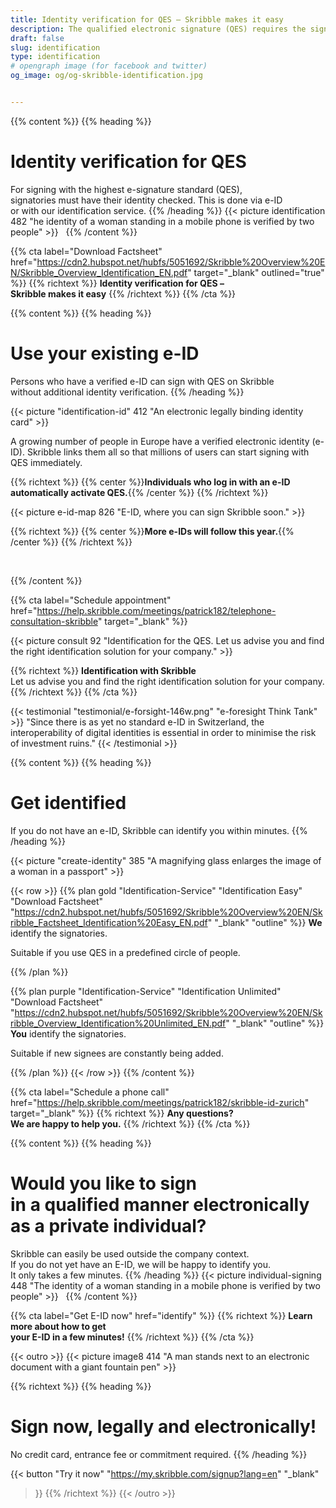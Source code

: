```yaml
---
title: Identity verification for QES – Skribble makes it easy
description: The qualified electronic signature (QES) requires the signing party to verify his or her identity. Skribble offers suitable means of identification for every business context.
draft: false
slug: identification
type: identification
# opengraph image (for facebook and twitter)
og_image: og/og-skribble-identification.jpg


---
```


{{% content %}}
{{% heading %}}
# Identity verification for QES
For signing with the highest e-signature standard (QES), <br class="hide-for-mobile">signatories must have their identity checked. This is done via e-ID <br class="hide-for-mobile">or with our identification service.
{{% /heading %}}
{{< picture identification 482 "he identity of a woman standing in a mobile phone is verified by two people" >}}
&nbsp;
{{% /content %}}

{{% cta
  label="Download Factsheet"
  href="https://cdn2.hubspot.net/hubfs/5051692/Skribble%20Overview%20EN/Skribble_Overview_Identification_EN.pdf"
  target="_blank"
  outlined="true"
%}}
{{% richtext %}}
**Identity verification for QES – <br class="hide-for-mobile">Skribble makes it easy**
{{% /richtext %}}
{{% /cta %}}

[//]: # (--------------------------------------------------------------------------------------------------------------)

{{% content %}}
{{% heading %}}
# Use your existing e-ID
Persons who have a verified e-ID can sign with QES on Skribble <br class="hide-for-mobile">without additional identity verification.
{{% /heading %}}

{{< picture "identification-id" 412 "An electronic legally binding identity card" >}}

A growing number of people in Europe have a verified electronic identity (e-ID). Skribble links them all so that millions of users can start signing with QES immediately.

{{% richtext %}}
{{% center %}}**Individuals who log in with an e-ID automatically activate QES.**{{% /center %}}
{{% /richtext %}}

{{< picture e-id-map 826 "E-ID, where you can sign Skribble soon." >}}

{{% richtext %}}
{{% center %}}**More e-IDs will follow this year.**{{% /center %}}
{{% /richtext %}}

&nbsp;

{{% /content %}}



{{% cta
  label="Schedule appointment"
  href="https://help.skribble.com/meetings/patrick182/telephone-consultation-skribble"
  target="_blank"
%}}

{{< picture consult 92 "Identification for the QES. Let us advise you and find the right identification solution for your company." >}}

{{% richtext %}}
**Identification with Skribble**<br>
Let us advise you and find the right identification solution for your company.
{{% /richtext %}}
{{% /cta %}}

[//]: # (--------------------------------------------------------------------------------------------------------------)

{{< testimonial "testimonial/e-forsight-146w.png" "e-foresight Think Tank" >}}
"Since there is as yet no standard e-ID in Switzerland, the interoperability of digital identities is essential in order to minimise the risk of investment ruins." {{< /testimonial >}}

[//]: # (--------------------------------------------------------------------------------------------------------------)

{{% content %}}
{{% heading %}}
# Get identified
If you do not have an e-ID, Skribble can identify you within minutes.
{{% /heading %}}

{{< picture "create-identity" 385 "A magnifying glass enlarges the image of a woman in a passport" >}}

{{< row >}}
{{% plan
  gold
  "Identification-Service"
  "Identification Easy"
  "Download Factsheet"
  "https://cdn2.hubspot.net/hubfs/5051692/Skribble%20Overview%20EN/Skribble_Factsheet_Identification%20Easy_EN.pdf"
  "_blank"
  "outline"
%}}
**We** identify the signatories.

Suitable if you use QES in a predefined circle of people.

{{% /plan %}}

{{% plan
  purple
  "Identification-Service"
  "Identification Unlimited"
  "Download Factsheet"
  "https://cdn2.hubspot.net/hubfs/5051692/Skribble%20Overview%20EN/Skribble_Overview_Identification%20Unlimited_EN.pdf"
  "_blank"
  "outline"
%}}
**You** identify the signatories.

Suitable if new signees are constantly being added.

{{% /plan %}}
{{< /row >}}
{{% /content %}}


{{% cta
  label="Schedule a phone call"
  href="https://help.skribble.com/meetings/patrick182/skribble-id-zurich"
  target="_blank"
%}}
{{% richtext %}}
**Any questions?<br>We are happy to help you.**
{{% /richtext %}}
{{% /cta %}}

{{% content %}}
{{% heading %}}
# Would you like to sign <br class="hide-for-mobile">in a qualified manner electronically <br class="hide-for-mobile">as a private individual?
Skribble can easily be used outside the company context. <br class="hide-for-mobile">If you do not yet have an E-ID, we will be happy to identify you. <br class="hide-for-mobile">It only takes a few minutes.
{{% /heading %}}
{{< picture individual-signing 448 "The identity of a woman standing in a mobile phone is verified by two people" >}}
&nbsp;
{{% /content %}}

{{% cta
  label="Get E-ID now"
  href="identify"
%}}
{{% richtext %}}
**Learn more about how to get <br class="hide-for-mobile">your E-ID in a few minutes!**
{{% /richtext %}}
{{% /cta %}}


[//]: # (--------------------------------------------------------------------------------------------------------------)

{{< outro >}}
{{< picture image8 414 "A man stands next to an electronic document with a giant fountain pen" >}}

{{% richtext %}}
{{% heading %}}
# Sign now, legally and electronically!
No credit card, entrance fee or commitment required.
{{% /heading %}}

{{< button
  "Try it now"
  "https://my.skribble.com/signup?lang=en"
  "_blank"
>}}
{{% /richtext %}}
{{< /outro >}}
